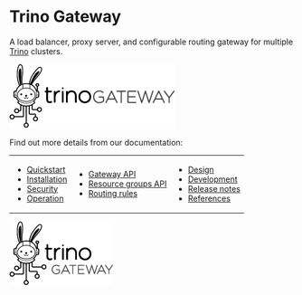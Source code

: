 # Trino Gateway

A load balancer, proxy server, and configurable routing gateway for multiple
[Trino](https://trino.io) clusters.

<img src="./docs/assets/logos/trino-gateway-h.png"/>

Find out more details from our documentation:

<table>
  <tr>
    <td>
      <ul>
        <li><a href="./docs/quickstart.md">Quickstart</a></li>
        <li><a href="./docs/installation.md">Installation</a></li>
        <li><a href="./docs/security.md">Security</a></li>
        <li><a href="./docs/operation.md">Operation</a></li>
      </ul>
    </td>
    <td>
      <ul>
        <li><a href="./docs/gateway-api.md">Gateway API</a></li>
        <li><a href="./docs/resource-groups-api.md">Resource groups API</a></li>
        <li><a href="./docs/routing-rules.md">Routing rules</a></li>
      </ul>
    </td>
    <td>
      <ul>
        <li><a href="./docs/design.md">Design</a></li>
        <li><a href="./docs/development.md">Development</a></li>
        <li><a href="./docs/release-notes.md">Release notes</a></li>
        <li><a href="./docs/references.md">References</a></li>
      </ul>
    </td>
  </tr>
</table>

<img src="./docs/assets/logos/trino-gateway-v.png"/>